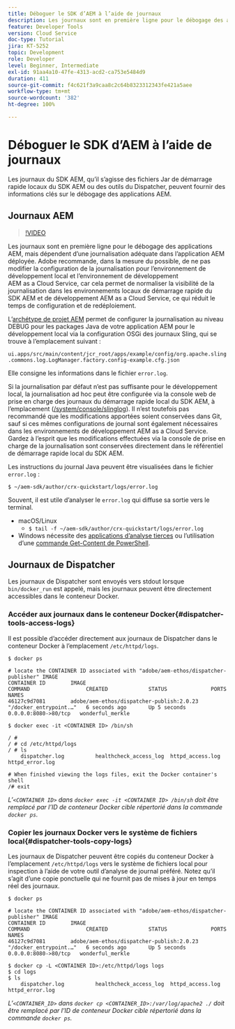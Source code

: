 ```yaml
---
title: Déboguer le SDK d’AEM à l’aide de journaux
description: Les journaux sont en première ligne pour le débogage des applications AEM, mais dépendent d’une journalisation adéquate dans l’application AEM déployée.
feature: Developer Tools
version: Cloud Service
doc-type: Tutorial
jira: KT-5252
topic: Development
role: Developer
level: Beginner, Intermediate
exl-id: 91aa4a10-47fe-4313-acd2-ca753e5484d9
duration: 411
source-git-commit: f4c621f3a9caa8c2c64b8323312343fe421a5aee
workflow-type: tm+mt
source-wordcount: '382'
ht-degree: 100%

---
```


# Déboguer le SDK d’AEM à l’aide de journaux

Les journaux du SDK AEM, qu’il s’agisse des fichiers Jar de démarrage rapide locaux du SDK AEM ou des outils du Dispatcher, peuvent fournir des informations clés sur le débogage des applications AEM.

## Journaux AEM

>[!VIDEO](https://video.tv.adobe.com/v/34334?quality=12&learn=on)

Les journaux sont en première ligne pour le débogage des applications AEM, mais dépendent d’une journalisation adéquate dans l’application AEM déployée. Adobe recommande, dans la mesure du possible, de ne pas modifier la configuration de la journalisation pour l’environnement de développement local et l’environnement de développement AEM as a Cloud Service, car cela permet de normaliser la visibilité de la journalisation dans les environnements locaux de démarrage rapide du SDK AEM et de développement AEM as a Cloud Service, ce qui réduit le temps de configuration et de redéploiement.

L’[archétype de projet AEM](https://github.com/adobe/aem-project-archetype) permet de configurer la journalisation au niveau DEBUG pour les packages Java de votre application AEM pour le développement local via la configuration OSGi des journaux Sling, qui se trouve à l’emplacement suivant :

`ui.apps/src/main/content/jcr_root/apps/example/config/org.apache.sling.commons.log.LogManager.factory.config-example.cfg.json`

Elle consigne les informations dans le fichier `error.log`.

Si la journalisation par défaut n’est pas suffisante pour le développement local, la journalisation ad hoc peut être configurée via la console web de prise en charge des journaux du démarrage rapide local du SDK AEM, à l’emplacement ([/system/console/slinglog](http://localhost:4502/system/console/slinglog)). Il n’est toutefois pas recommandé que les modifications apportées soient conservées dans Git, sauf si ces mêmes configurations de journal sont également nécessaires dans les environnements de développement AEM as a Cloud Service. Gardez à l’esprit que les modifications effectuées via la console de prise en charge de la journalisation sont conservées directement dans le référentiel de démarrage rapide local du SDK AEM.

Les instructions du journal Java peuvent être visualisées dans le fichier `error.log` :

```
$ ~/aem-sdk/author/crx-quickstart/logs/error.log
```

Souvent, il est utile d’analyser le `error.log` qui diffuse sa sortie vers le terminal.

+ macOS/Linux
   + `$ tail -f ~/aem-sdk/author/crx-quickstart/logs/error.log`
+ Windows nécessite des [applications d’analyse tierces](https://stackoverflow.com/questions/187587/a-windows-equivalent-of-the-unix-tail-command) ou l’utilisation d’une [commande Get-Content de PowerShell](https://stackoverflow.com/a/46444596/133936).

## Journaux de Dispatcher

Les journaux de Dispatcher sont envoyés vers stdout lorsque `bin/docker_run` est appelé, mais les journaux peuvent être directement accessibles dans le conteneur Docker.

### Accéder aux journaux dans le conteneur Docker{#dispatcher-tools-access-logs}

Il est possible d’accéder directement aux journaux de Dispatcher dans le conteneur Docker à l’emplacement `/etc/httpd/logs`.

```shell
$ docker ps

# locate the CONTAINER ID associated with "adobe/aem-ethos/dispatcher-publisher" IMAGE
CONTAINER ID        IMAGE                                       COMMAND                  CREATED             STATUS              PORTS                  NAMES
46127c9d7081        adobe/aem-ethos/dispatcher-publish:2.0.23   "/docker_entrypoint.…"   6 seconds ago       Up 5 seconds        0.0.0.0:8080->80/tcp   wonderful_merkle

$ docker exec -it <CONTAINER ID> /bin/sh

/ # 
/ # cd /etc/httpd/logs
/ # ls
    dispatcher.log          healthcheck_access_log  httpd_access.log        httpd_error.log

# When finished viewing the logs files, exit the Docker container's shell
/# exit
```

_L’`<CONTAINER ID>` dans `docker exec -it <CONTAINER ID> /bin/sh` doit être remplacé par l’ID de conteneur Docker cible répertorié dans la commande `docker ps`._


### Copier les journaux Docker vers le système de fichiers local{#dispatcher-tools-copy-logs}

Les journaux de Dispatcher peuvent être copiés du conteneur Docker à l’emplacement `/etc/httpd/logs` vers le système de fichiers local pour inspection à l’aide de votre outil d’analyse de journal préféré. Notez qu’il s’agit d’une copie ponctuelle qui ne fournit pas de mises à jour en temps réel des journaux.

```shell
$ docker ps

# locate the CONTAINER ID associated with "adobe/aem-ethos/dispatcher-publisher" IMAGE
CONTAINER ID        IMAGE                                       COMMAND                  CREATED             STATUS              PORTS                  NAMES
46127c9d7081        adobe/aem-ethos/dispatcher-publish:2.0.23   "/docker_entrypoint.…"   6 seconds ago       Up 5 seconds        0.0.0.0:8080->80/tcp   wonderful_merkle

$ docker cp -L <CONTAINER ID>:/etc/httpd/logs logs 
$ cd logs
$ ls
    dispatcher.log          healthcheck_access_log  httpd_access.log        httpd_error.log
```

_L’`<CONTAINER_ID>` dans `docker cp <CONTAINER_ID>:/var/log/apache2 ./` doit être remplacé par l’ID de conteneur Docker cible répertorié dans la commande `docker ps`._

